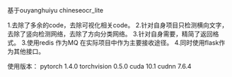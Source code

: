 基于ouyanghuiyu chineseocr_lite

1.去除了多余的code，去除可视化相关code。
2.针对自身项目只检测横向文字，去除了竖向检测网络，去除了方向分类网络。
3.针对自身需要，精简了返回格式。
3.使用redis 作为MQ 在实际项目中作为主要接收途径。
4.同时使用flask作为其他接口。

使用版本：
pytorch 1.4.0
torchvision 0.5.0
cuda 10.1
cudnn 7.6.4



